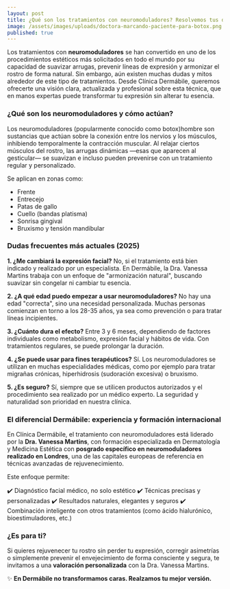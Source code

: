 ```yaml
---
layout: post
title: ¿Qué son los tratamientos con neuromoduladores? Resolvemos tus dudas frecuentes
image: /assets/images/uploads/doctora-marcando-paciente-para-botox.png
published: true
---
```

Los tratamientos con **neuromoduladores** se han convertido en uno de los procedimientos estéticos más solicitados en todo el mundo por su capacidad de suavizar arrugas, prevenir líneas de expresión y armonizar el rostro de forma natural. Sin embargo, aún existen muchas dudas y mitos alrededor de este tipo de tratamientos. Desde Clínica Dermábile, queremos ofrecerte una visión clara, actualizada y profesional sobre esta técnica, que en manos expertas puede transformar tu expresión sin alterar tu esencia.

### ¿Qué son los neuromoduladores y cómo actúan?

Los neuromoduladores (popularmente conocido como botox)hombre son sustancias que actúan sobre la conexión entre los nervios y los músculos, inhibiendo temporalmente la contracción muscular. Al relajar ciertos músculos del rostro, las arrugas dinámicas —esas que aparecen al gesticular— se suavizan e incluso pueden prevenirse con un tratamiento regular y personalizado.

Se aplican en zonas como:

* Frente
* Entrecejo
* Patas de gallo
* Cuello (bandas platisma)
* Sonrisa gingival
* Bruxismo y tensión mandibular

### Dudas frecuentes más actuales (2025)

**1. ¿Me cambiará la expresión facial?**
No, si el tratamiento está bien indicado y realizado por un especialista. En Dermábile, la Dra. Vanessa Martins trabaja con un enfoque de "armonización natural", buscando suavizar sin congelar ni cambiar tu esencia.

**2. ¿A qué edad puedo empezar a usar neuromoduladores?**
No hay una edad "correcta", sino una necesidad personalizada. Muchas personas comienzan en torno a los 28-35 años, ya sea como prevención o para tratar líneas incipientes.

**3. ¿Cuánto dura el efecto?**
Entre 3 y 6 meses, dependiendo de factores individuales como metabolismo, expresión facial y hábitos de vida. Con tratamientos regulares, se puede prolongar la duración.

**4. ¿Se puede usar para fines terapéuticos?**
Sí. Los neuromoduladores se utilizan en muchas especialidades médicas, como por ejemplo para tratar migrañas crónicas, hiperhidrosis (sudoración excesiva) o bruxismo. 

**5. ¿Es seguro?**
Sí, siempre que se utilicen productos autorizados y el procedimiento sea realizado por un médico experto. La seguridad y naturalidad son prioridad en nuestra clínica.

### El diferencial Dermábile: experiencia y formación internacional

En Clínica Dermábile, el tratamiento con neuromoduladores está liderado por la **Dra. Vanessa Martins**, con formación especializada en Dermatología y Medicina Estética con **posgrado específico en neuromoduladores realizado en Londres**, una de las capitales europeas de referencia en técnicas avanzadas de rejuvenecimiento.

Este enfoque permite:

✔️ Diagnóstico facial médico, no solo estético
✔️ Técnicas precisas y personalizadas
✔️ Resultados naturales, elegantes y seguros
✔️ Combinación inteligente con otros tratamientos (como ácido hialurónico, bioestimuladores, etc.)

### ¿Es para ti?

Si quieres rejuvenecer tu rostro sin perder tu expresión, corregir asimetrías o simplemente prevenir el envejecimiento de forma consciente y segura, te invitamos a una **valoración personalizada** con la Dra. Vanessa Martins.

✨ **En Dermábile no transformamos caras. Realzamos tu mejor versión.**

